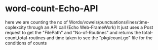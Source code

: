 # word-count-Echo-API
here we are counting the no of Words/vowels/punctuations/lines/time-coplexcity through an API call (Echo Web-FrameWork)
It just uses a Post request to get the "FilePath" and "No-of-Routines" and returns the total-count,total-routines and time taken
to see the "pkg/count.go" file for the conditions of counts 

